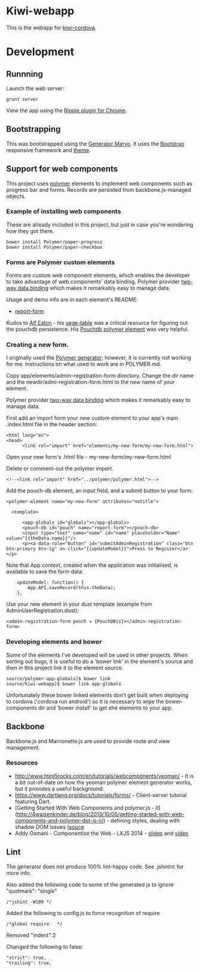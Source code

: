 # Kiwi-webapp

This is the webapp for [kiwi-cordova](https://github.com/chrisekelley/kiwi-cordova).

# Development

## Runnning

Launch the web server:

    grunt server

View the app using the [Ripple plugin for Chrome](https://chrome.google.com/webstore/detail/ripple-emulator-beta/geelfhphabnejjhdalkjhgipohgpdnoc?hl=en).

## Bootstrapping

This was bootstrapped using the [Generator Maryo](https://github.com/simonblee/generator-maryo). It uses the [Bootstrap](http://getbootstrap.com/) 
responsive framework and [theme](http://getbootstrap.com/examples/theme/).

## Support for web components

This project uses [polymer](http://www.polymer-project.org/) elements to implement web components such as progress bar and 
forms. Records are persisted from backbone.js-managed objects.

### Example of installing web components

These are already included in this project, but just in case you're wondering how they got there.

    bower install Polymer/paper-progress
    bower install Polymer/paper-checkbox
    
### Forms are Polymer custom elements

Forms are custom web component elements, which enables the developer to take advantage of web components' data binding. 
Polymer provider [two-way data binding](http://www.polymer-project.org/docs/polymer/databinding.html) which makes it 
remarkably easy to manage data.

Usage and demo info are in each element's README:
 - [report-form](https://github.com/chrisekelley/kiwi-webapp/tree/master/app/elements/report-form) 
 
Kudos to [Alf Eaton](https://github.com/hubgit) - his [vege-table](https://github.com/hubgit/vege-table) was a critical 
resource for figuring out the pouchdb persistence. His [Pouchdb polymer element](https://github.com/hubgit/pouch-db) was very helpful.

### Creating a new form.

I originally used the [Polymer generator](https://github.com/yeoman/generator-polymer); however, it is currently not working 
for me. Instructions on what used to work are in POLYMER.md.

Copy app/elements/admin-registration-form directory. Change the dir name and the newdir/admi-registration-form.html to the 
new name of your element.
    
Polymer provider [two-way data binding](http://www.polymer-project.org/docs/polymer/databinding.html) which makes it 
remarkably easy to manage data.

First add an import form your new custom element to your app's main .index.html file in the header section:

    <html lang="en">
    <head>
          <link rel="import" href="elements/my-new-form/my-new-form.html">

Open your new form's .html file - my-new-form/my-new-form.html

Delete or comment-out the polymer import.

    <!--<link rel="import" href="../polymer/polymer.html">-->

Add the pouch-db element, an input field, and a submit button to your form:

    <polymer-element name="my-new-form" attributes="notitle">
    
      <template>

          <app-globals id="globals"></app-globals>
          <pouch-db id="pouch" name="report-form"></pouch-db>
          <input type="text" name="name" id="name" placeholder="Name" value="{{theData.name}}"/>
          <p><a data-role="button" id="submitAdminRegistration" class="btn btn-primary btn-lg" on-click="{{updateModel}}">Press to Register</a></p>
      
Note that App context, created when the application was initialised, is available to save the form data:

        updateModel: function() {
            App.API.saveRecord(this.theData);
        },
    
Use your new element in your dust template (example from AdminUserRegistration.dust):

    <admin-registration-form pouch = {PouchDB|s}></admin-registration-form>

### Developing elements and bower

Some of the elements I've developed will be used in other projects. When sorting out bugs, it is useful to do a 'bower link' 
in the element's source and then in this project link it to the element source. 

    source/polymer-app-globals]$ bower link  
    source/kiwi-webapp]$ bower link app-globals    
    
Unfortunately these bower linked elements don't get built when deploying to cordova ('cordova run android') so it is necessary 
to wipe the bower-components dir and 'bower install' to get ehe elements to your app.

## Backbone

Backbone.js and Marrionette.js are used to provide route and view management.
  
### Resources

- http://www.html5rocks.com/en/tutorials/webcomponents/yeoman/ - It is a bit out-of-date on how the yeoman polymer element 
generator works, but it provides a useful background.
- https://www.dartlang.org/docs/tutorials/forms/ - Client-server tutorial featuring Dart.
- [Getting Started With Web Components and polymer.js - II]
(http://4waisenkinder.de/blog/2013/10/05/getting-started-with-web-components-and-polymer-dot-js-ii/) - defining styles, 
dealing with shadow DOM issues ([souce](https://github.com/stefanjudis/webComponents-tutorial-II/blob/gh-pages/index.html)
- Addy Osmani - Componentize the Web - LXJS 2014 - [slides](http://addyosmani.github.io/lxjs-slides/#124) and 
[video](https://www.youtube.com/watch?v=GOPXVLxp9Nc)
    
## Lint

The generator does not produce 100% lint-happy code. See .jshintrc for more info. 

Also added the following code to some of the generated js to ignore "quotmark": "single"

    /*jshint -W109 */ 
    
Added the following to config.js to force recognition of require

    /*global require   */

Removed "indent":2

Changed the following to false:

    "strict": true,
    "trailing": true,




